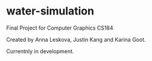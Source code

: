 # water-simulation
Final Project for Computer Graphics CS184

Created by Anna Leskova, Justin Kang and Karina Goot.

Currentnly in development.

